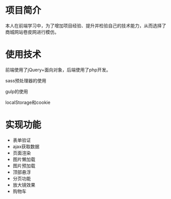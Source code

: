 # 项目简介
本人在前端学习中，为了增加项目经验、提升并检验自己的技术能力，从而选择了商城网站卷皮网进行模仿。
# 使用技术
前端使用了jQuery+面向对象，后端使用了php开发。

sass预处理器的使用

gulp的使用

localStorage和cookie

# 实现功能

- 表单验证
- ajax获取数据
- 页面渲染
- 图片懒加载
- 图片预加载
- 顶部悬浮
- 分页功能
- 放大镜效果
- 购物车